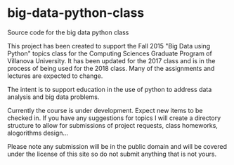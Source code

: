# big-data-python-class
Source code for the big data python class

This project has been created to support the Fall 2015 "Big Data using Python"  topics class for the Computing Sciences Graduate Program of Villanova University.  It has been updated for the 2017 class and is in the process of being used for the 2018 class.
Many of the assignments and lectures are expected to change.

The intent is to support education in the use of python to address data analysis and big data problems. 

Currently the course is under development.  Expect new items to be checked in.  If you have any suggestions for topics I will create a directory structure to allow for submissions of project requests, class homeworks, alogorithms design...

Please note any submission will be in the public domain and will be covered under the license of this site so do not submit anything that is not yours.
